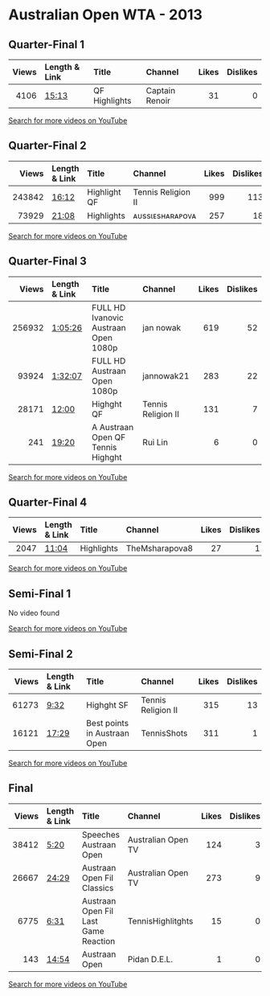 
# Australian Open WTA - 2013
    
## Quarter-Final 1
|   Views | Length & Link                                        | Title         | Channel        |   Likes |   Dislikes |
|--------:|:-----------------------------------------------------|:--------------|:---------------|--------:|-----------:|
|    4106 | [15:13](https://www.youtube.com/watch?v=9sP_yeWNB5A) | QF Highlights | Captain Renoir |      31 |          0 |

[Search for more videos on YouTube](https://www.youtube.com/results?search_query=%22australian+open%22+%22Azarenka%22+%22Kuznetsova%22+%222013%22+%22highlights%22)     

## Quarter-Final 2
|   Views | Length & Link                                        | Title          | Channel            |   Likes |   Dislikes |
|--------:|:-----------------------------------------------------|:---------------|:-------------------|--------:|-----------:|
|  243842 | [16:12](https://www.youtube.com/watch?v=EAPimXDB7Iw) | Highlight   QF | Tennis Religion II |     999 |        113 |
|   73929 | [21:08](https://www.youtube.com/watch?v=JkeYMGjGDmE) | Highlights     | ᴀᴜssιᴇsʜᴀʀᴀᴘᴏᴠᴀ    |     257 |         18 |

[Search for more videos on YouTube](https://www.youtube.com/results?search_query=%22australian+open%22+%22Stephens%22+%22Williams%22+%222013%22+%22highlights%22)     

## Quarter-Final 3
|   Views | Length & Link                                          | Title                                    | Channel            |   Likes |   Dislikes |
|--------:|:-------------------------------------------------------|:-----------------------------------------|:-------------------|--------:|-----------:|
|  256932 | [1:05:26](https://www.youtube.com/watch?v=Vb44k8eGYRQ) | FULL HD   Ivanovic Austraan Open   1080p | jan nowak          |     619 |         52 |
|   93924 | [1:32:07](https://www.youtube.com/watch?v=T7hA29BMRGc) | FULL HD    Austraan Open   1080p         | jannowak21         |     283 |         22 |
|   28171 | [12:00](https://www.youtube.com/watch?v=a-SMJF2kg6o)   | Highght   QF                             | Tennis Religion II |     131 |          7 |
|     241 | [19:20](https://www.youtube.com/watch?v=vmhCR5pmUsw)   | A  Austraan Open  QF Tennis Highght      | Rui Lin            |       6 |          0 |

[Search for more videos on YouTube](https://www.youtube.com/results?search_query=%22australian+open%22+%22Li%22+%22Radwanska%22+%222013%22+%22highlights%22)     

## Quarter-Final 4
|   Views | Length & Link                                        | Title      | Channel        |   Likes |   Dislikes |
|--------:|:-----------------------------------------------------|:-----------|:---------------|--------:|-----------:|
|    2047 | [11:04](https://www.youtube.com/watch?v=ReE-_-yd3Ko) | Highlights | TheMsharapova8 |      27 |          1 |

[Search for more videos on YouTube](https://www.youtube.com/results?search_query=%22australian+open%22+%22Sharapova%22+%22Makarova%22+%222013%22+%22highlights%22)     

## Semi-Final 1
No video found

[Search for more videos on YouTube](https://www.youtube.com/results?search_query=%22australian+open%22+%22Azarenka%22+%22Stephens%22+%222013%22+%22highlights%22)     

## Semi-Final 2
|   Views | Length & Link                                        | Title                        | Channel            |   Likes |   Dislikes |
|--------:|:-----------------------------------------------------|:-----------------------------|:-------------------|--------:|-----------:|
|   61273 | [9:32](https://www.youtube.com/watch?v=ts_AMlR8JB4)  | Highght   SF                 | Tennis Religion II |     315 |         13 |
|   16121 | [17:29](https://www.youtube.com/watch?v=M_3F3gmxoUI) | Best points in Austraan Open | TennisShots        |     311 |          1 |

[Search for more videos on YouTube](https://www.youtube.com/results?search_query=%22australian+open%22+%22Li%22+%22Sharapova%22+%222013%22+%22highlights%22)     

## Final
|   Views | Length & Link                                        | Title                                        | Channel            |   Likes |   Dislikes |
|--------:|:-----------------------------------------------------|:---------------------------------------------|:-------------------|--------:|-----------:|
|   38412 | [5:20](https://www.youtube.com/watch?v=VTo35cCeNT8)  | Speeches  Austraan Open                      | Australian Open TV |     124 |          3 |
|   26667 | [24:29](https://www.youtube.com/watch?v=riWjlJuFN8g) | Austraan Open  Fil   Classics                | Australian Open TV |     273 |          9 |
|    6775 | [6:31](https://www.youtube.com/watch?v=w2z4EQnZveY)  | Austraan Open   Fil      Last Game  Reaction | TennisHighlitghts  |      15 |          0 |
|     143 | [14:54](https://www.youtube.com/watch?v=SR-J79AuKaQ) | Austraan Open                                | Pidan D.E.L.       |       1 |          0 |

[Search for more videos on YouTube](https://www.youtube.com/results?search_query=%22australian+open%22+%22Azarenka%22+%22Li%22+%222013%22+%22highlights%22)     
